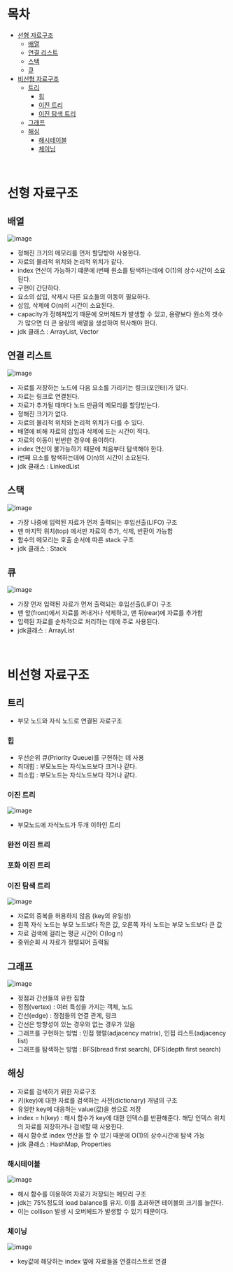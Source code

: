 # 목차
- [선형 자료구조](#선형-자료구조)
  - [배열](#배열)
  - [연결 리스트](#연결-리스트)
  - [스택](#스택)
  - [큐](#큐)
- [비선형 자료구조](#비선형-자료구조)
  - [트리](#트리)
    - [힙](#힙)
    - [이진 트리](#이진-트리)
    - [이진 탐색 트리](#이진-탐색-트리)
  - [그래프](#그래프)
  - [해싱](#해싱)
    - [해시테이블](#해시테이블)
    - [체이닝](#체이닝)

<br>

# 선형 자료구조

## 배열
![image](https://user-images.githubusercontent.com/106129404/229286302-c2cf7a47-c059-422d-9d56-74aed62179bb.png)

- 정해진 크기의 메모리를 먼저 할당받아 사용한다.
- 자료의 물리적 위치와 논리적 위치가 같다.
- index 연산이 가능하기 떄문에 i번째 원소를 탐색하는데에 O(1)의 상수시간이 소요된다.
- 구현이 간단하다.
- 요소의 삽입, 삭제시 다른 요소들의 이동이 필요하다.
- 삽입, 삭제에 O(n)의 시간이 소요된다.
- capacity가 정해져있기 때문에 오버헤드가 발생할 수 있고, 용량보다 원소의 갯수가 많으면 더 큰 용량의 배열을 생성하여 복사해야 한다.
- jdk 클래스 : ArrayList, Vector

## 연결 리스트
![image](https://user-images.githubusercontent.com/106129404/229286326-c32295df-e4ab-4f8f-b7e9-0385480bda98.png)

- 자료를 저장하는 노드에 다음 요소를 가리키는 링크(포인터)가 있다.
- 자료는 링크로 연결된다.
- 자료가 추가될 때마다 노드 만큼의 메모리를 할당받는다.
- 정해진 크기가 없다.
- 자료의 물리적 위치와 논리적 위치가 다를 수 있다.
- 배열에 비해 자료의 삽입과 삭제에 드는 시간이 적다.
- 자료의 이동이 빈번한 경우에 용이하다.
- index 연산이 불가능하기 때문에 처음부터 탐색해야 한다.
- i번째 요소를 탐색하는데에 O(n)의 시간이 소요된다.
- jdk 클래스 : LinkedList

## 스택
![image](https://user-images.githubusercontent.com/106129404/229286435-a4789e9d-bbb3-494e-94a3-5c0b330c6f32.png)

- 가장 나중에 입력된 자료가 먼저 출력되는 후입선출(LIFO) 구조
- 맨 마지막 위치(top) 에서만 자료의 추가, 삭제, 반환이 가능함
- 함수의 메모리는 호출 순서에 따른 stack 구조
- jdk 클래스 : Stack

## 큐
![image](https://user-images.githubusercontent.com/106129404/229286442-682feecd-470f-49c2-86da-5f8f7be964aa.png)

- 가장 먼저 입력된 자료가 먼저 출력되는 후입선출(LIFO) 구조
- 맨 앞(front)에서 자료를 꺼내거나 삭제하고, 맨 뒤(rear)에 자료를 추가함
- 입력된 자료를 순차적으로 처리하는 데에 주로 사용된다.
- jdk클래스 : ArrayList

<br>

# 비선형 자료구조

## 트리
- 부모 노드와 자식 노드로 연결된 자료구조

### 힙
- 우선순위 큐(Priority Queue)를 구현하는 데 사용
- 최대힙 : 부모노드는 자식노드보다 크거나 같다.
- 최소힙 : 부모노드는 자식노드보다 작거나 같다.

### 이진 트리
![image](https://user-images.githubusercontent.com/106129404/229287254-e1af091f-3e2d-4b52-ac50-b7277bba9db0.png)

- 부모노드에 자식노드가 두개 이하인 트리

### 완전 이진 트리

### 포화 이진 트리

### 이진 탐색 트리
![image](https://user-images.githubusercontent.com/106129404/229287257-21346755-4165-457b-b0dc-7efefec26c7f.png)

- 자료의 중복을 허용하지 않음 (key의 유일성)
-  왼쪽 자식 노드는 부모 노드보다 작은 값, 오른쪽 자식 노드는 부모 노드보다 큰 값
-  자료 검색에 걸리는 평균 시간이 O(log n)
-  중위순회 시 자료가 정렬되어 출력됨

## 그래프
![image](https://user-images.githubusercontent.com/106129404/229287644-caf2cf76-70eb-4e49-974b-bbcb281833d8.png)

- 정점과 간선들의 유한 집합
- 정점(vertex) : 여러 특성을 가지는 객체, 노드
- 간선(edge) : 정점들의 연결 관계, 링크
- 간선은 방향성이 있는 경우와 없는 경우가 있음
- 그래프를 구현하는 방법 : 인접 행렬(adjacency matrix), 인접 리스트(adjacency list)
- 그래프를 탐색하는 방법 : BFS(bread first search), DFS(depth first search)

## 해싱
- 자료를 검색하기 위한 자료구조
- 키(key)에 대한 자료를 검색하는 사전(dictionary) 개념의 구조
- 유일한 key에 대응하는 value(값)을 쌍으로 저장
- index = h(key) : 해시 함수가 key에 대한 인덱스를 반환해준다. 해당 인덱스 위치의 자료를 저장하거나 검색할 때 사용한다.
- 해시 함수로 index 연산을 할 수 있기 때문에 O(1)의 상수시간에 탐색 가능
- jdk 클래스 : HashMap, Properties

### 해시테이블
![image](https://user-images.githubusercontent.com/106129404/229288468-3bc0a8cd-1847-4b97-9d00-b536de132d2d.png)

- 해시 함수를 이용하여 자료가 저장되는 메모리 구조
- jdk는 75%정도의 load balance를 유지. 이를 초과하면 테이블의 크기를 늘린다.
- 이는 collison 발생 시 오버헤드가 발생할 수 있기 때문이다.

### 체이닝
![image](https://user-images.githubusercontent.com/106129404/229288523-dd2c13f7-e54c-4489-a19c-2892bfeaa230.png)

- key값에 해당하는 index 옆에 자료들을 연결리스트로 연결

